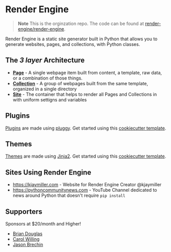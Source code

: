 # Render Engine
> **Note**
> This is the orginzation repo. 
> The code can be found at [render-engine/render-engine](https://github.com/render-engine/render-engine).

Render Engine is a static site generator built in Python that allows you to generate websites, pages, and collections, with Python classes.

## The _3 layer_ Architecture 

* **[Page](https://render-engine.readthedocs.io/en/latest/page)** - A single webpage item built from content, a template, raw data, or a combination of those things.
* **[Collection](https://render-engine.readthedocs.io/en/latest/collection/)** - A group of webpages built from the same template, organized in a single directory
* **[Site](https://render-engine.readthedocs.io/en/latest/site/)** - The container that helps to render all Pages and Collections in with uniform settigns and variables

## Plugins
[Plugins](https://render-engine.readthedocs.io/en/latest/plugins/) are made using [pluggy](https://github.com/pytest-dev/pluggy). Get started using this [cookiecutter template](https://github.com/render-engine/cc-render-engine-plugins).

## Themes
[Themes]() are made using [Jinja2](https://palletsprojects.com/p/jinja/). Get started using this [cookiecutter template](https://github.com/render-engine/cc-render-engine-themes/blob/main/README.md).

## Sites Using Render Engine

- https://kjaymiller.com - Website for Render Engine Creator @kjaymiller
- https://pythoncommunitynews.com - YouTube Channel dedicated to news around Python that doesn't require `pip install`

## Supporters
Sponsors at $20/month and Higher!

* [Brian Douglas](https://github.com/bdougie)
* [Carol Willing](https://github.com/willingc)
* [Jason Brechin](https://github.com/brechin)
